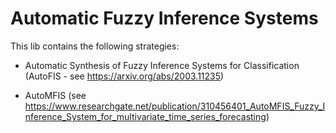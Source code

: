 # Automatic Fuzzy Inference Systems

This lib contains the following strategies:

- Automatic Synthesis of Fuzzy Inference Systems for Classification (AutoFIS - see https://arxiv.org/abs/2003.11235)

- AutoMFIS (see https://www.researchgate.net/publication/310456401_AutoMFIS_Fuzzy_Inference_System_for_multivariate_time_series_forecasting) 
